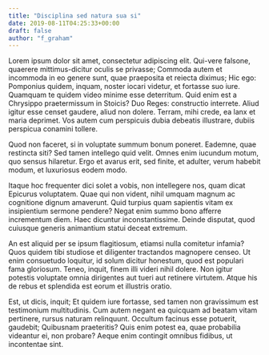 ```yaml
---
title: "Disciplina sed natura sua si"
date: 2019-08-11T04:25:33+00:00
draft: false
author: "f_graham"
---
```


Lorem ipsum dolor sit amet, consectetur adipiscing elit. Qui-vere falsone,
quaerere mittimus-dicitur oculis se privasse; Commoda autem et incommoda in eo
genere sunt, quae praeposita et reiecta diximus; Hic ego: Pomponius quidem,
inquam, noster iocari videtur, et fortasse suo iure. Quamquam te quidem video
minime esse deterritum. Quid enim est a Chrysippo praetermissum in Stoicis? Duo
Reges: constructio interrete. Aliud igitur esse censet gaudere, aliud non
dolere. Terram, mihi crede, ea lanx et maria deprimet. Vos autem cum perspicuis
dubia debeatis illustrare, dubiis perspicua conamini tollere.

Quod non faceret, si in voluptate summum bonum poneret. Eademne, quae restincta
siti? Sed tamen intellego quid velit. Omnes enim iucundum motum, quo sensus
hilaretur. Ergo et avarus erit, sed finite, et adulter, verum habebit modum, et
luxuriosus eodem modo.

Itaque hoc frequenter dici solet a vobis, non intellegere nos, quam dicat
Epicurus voluptatem. Quae qui non vident, nihil umquam magnum ac cognitione
dignum amaverunt. Quid turpius quam sapientis vitam ex insipientium sermone
pendere? Negat enim summo bono afferre incrementum diem. Haec dicuntur
inconstantissime. Deinde disputat, quod cuiusque generis animantium statui
deceat extremum.

An est aliquid per se ipsum flagitiosum, etiamsi nulla comitetur infamia? Quos
quidem tibi studiose et diligenter tractandos magnopere censeo. Ut enim
consuetudo loquitur, id solum dicitur honestum, quod est populari fama
gloriosum. Teneo, inquit, finem illi videri nihil dolere. Non igitur potestis
voluptate omnia dirigentes aut tueri aut retinere virtutem. Atque his de rebus
et splendida est eorum et illustris oratio.

Est, ut dicis, inquit; Et quidem iure fortasse, sed tamen non gravissimum est
testimonium multitudinis. Cum autem negant ea quicquam ad beatam vitam
pertinere, rursus naturam relinquunt. Occultum facinus esse potuerit, gaudebit;
Quibusnam praeteritis? Quis enim potest ea, quae probabilia videantur ei, non
probare? Aeque enim contingit omnibus fidibus, ut incontentae sint.
